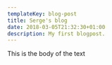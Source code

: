 ```yaml
---
templateKey: blog-post
title: Serge's blog
date: 2018-03-05T21:32:30+01:00
description: My first blogpost.
---
```

This is the body of the text
